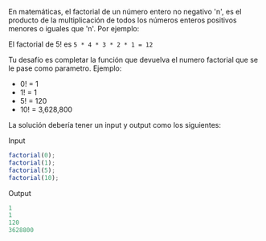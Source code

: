 En matemáticas, el factorial de un número entero no negativo 'n', es el producto de la multiplicación de todos los números enteros positivos menores o iguales que 'n'. Por ejemplo:

El factorial de 5! es `5 * 4 * 3 * 2 * 1 = 12`

Tu desafío es completar la función que devuelva el numero factorial que se le pase como parametro. Ejemplo:

- 0! = 1
- 1! = 1
- 5! = 120
- 10! = 3,628,800

La solución debería tener un input y output como los siguientes:

Input

```js
factorial(0);
factorial(1);
factorial(5);
factorial(10);
```

Output

```js
1
1
120
3628800
```